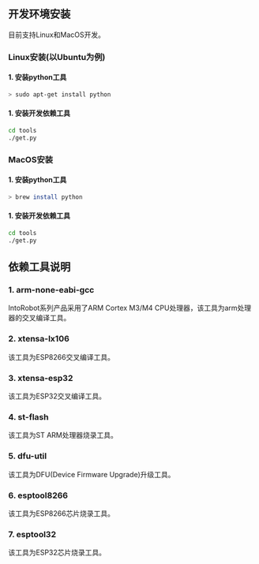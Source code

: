 
## 开发环境安装

目前支持Linux和MacOS开发。

### Linux安装(以Ubuntu为例)

#### 1. 安装python工具

```sh
> sudo apt-get install python
```

#### 1. 安装开发依赖工具

```sh
cd tools
./get.py
```

### MacOS安装

#### 1. 安装python工具

```sh
> brew install python
```

#### 1. 安装开发依赖工具

```sh
cd tools
./get.py
```

## 依赖工具说明

### 1. arm-none-eabi-gcc

IntoRobot系列产品采用了ARM Cortex M3/M4 CPU处理器，该工具为arm处理器的交叉编译工具。

### 2. xtensa-lx106

该工具为ESP8266交叉编译工具。

### 3. xtensa-esp32

该工具为ESP32交叉编译工具。

### 4. st-flash

该工具为ST ARM处理器烧录工具。

### 5. dfu-util

该工具为DFU(Device Firmware Upgrade)升级工具。

### 6. esptool8266

该工具为ESP8266芯片烧录工具。

### 7. esptool32

该工具为ESP32芯片烧录工具。

